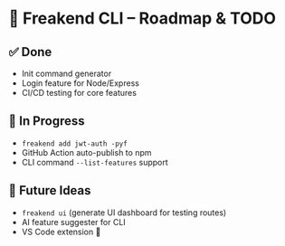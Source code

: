 # 📝 Freakend CLI – Roadmap & TODO

## ✅ Done
- Init command generator
- Login feature for Node/Express
- CI/CD testing for core features

## 🚧 In Progress
- `freakend add jwt-auth -pyf`
- GitHub Action auto-publish to npm
- CLI command `--list-features` support

## 🔮 Future Ideas
- `freakend ui` (generate UI dashboard for testing routes)
- AI feature suggester for CLI
- VS Code extension 🤯
